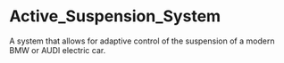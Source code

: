 # Active_Suspension_System

A system that allows for adaptive control of the suspension of a modern BMW or AUDI electric car.
